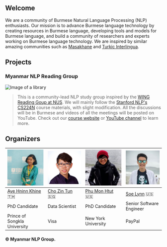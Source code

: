 ## Welcome

We are a community of Burmese Natural Language Processing (NLP) enthusiasts. Our mission is to advance Burmese language technology by creating resources in Burmese language, developing tools and models for Burmese language, and build a community of researchers and experts working on Burmese language technology. We are inspired by similar amazing communities such as [Masakhane](https://www.masakhane.io/) and [Turkic Interlingua](https://turkic-interlingua.org/).

## Projects

### Myanmar NLP Reading Group

![Image of a library](https://lh4.googleusercontent.com/hqrujNYYJVC3Nz5Gr5KhlwB1Z4mMJJwItE7lZpOkTj0y8zIqGu5GGFMj78CPJpROanAUWWro0wGL4Fv7etORecmECsD1w_BBHniLNHT-L83W6QtVLSY=w1280)
> This is a community-lead NLP study group inspired by the [WING Reading Goup at NUS](https://wing-nus.github.io/cs6101/). We will mainly follow the [Stanford NLP's CS224N](http://web.stanford.edu/class/cs224n/index.html#schedule) course materials, with slight modification. All the discussions will be in Burmese and videos of all the meetings will be posted on YouTube.
> Check out our [course website](https://myanmarnlp.github.io/reading-group/) or [YouTube channel](https://www.youtube.com/channel/UCC0FoFXkaI7C9V9emgtUAdA/featured) to learn more.

## Organizers

![Image of organizer: Aye Hninn Khine](./images/AHK_profile.jpg) | ![Image of organizer : Cho Zin Tun](./images/CZH_profile.jpg) | ![Image of organizer : Phu Mon Htut](./images/PMH_profile.jpg) | ![Image of organizer : Soe Lynn](./images/SL_profile.jpg)
------------ | ------------- | ------------- | -------------
[Aye Hninn Khine](https://www.linkedin.com/in/ayehninnkhine) 🇹🇭 | [Cho Zin Tun](https://www.linkedin.com/in/cho-zin-tun-9217a2a3) 🇸🇬 | [Phu Mon Htut](https://phumonhtut.me) 🇺🇸 | [Soe Lynn](https://www.linkedin.com/in/realsoelynn) 🇺🇸
PhD Candidate | Data Scientist | PhD Candidate | Senior Software Engineer
Prince of Songkla University | Visa | New York University | PayPal

#### © Myanmar NLP Group.
